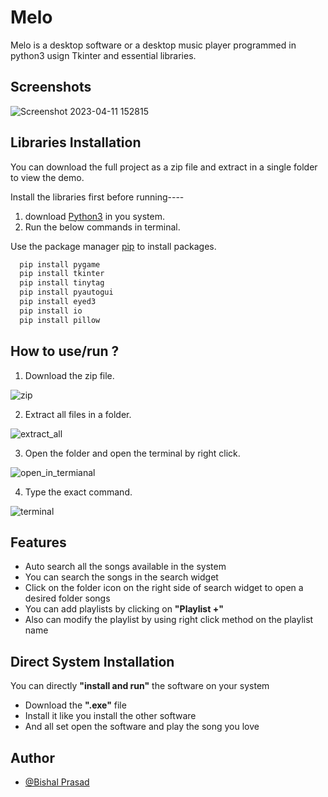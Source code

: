 
# Melo

Melo is a desktop software or a desktop music player programmed in python3 usign Tkinter and essential libraries.


## Screenshots

![Screenshot 2023-04-11 152815](https://user-images.githubusercontent.com/120594033/231132274-39d35ff6-08ff-4d84-818e-d0cb0618ea59.png)



## Libraries Installation

You can download the full project as a zip file and extract in a single folder to view the demo.

Install the libraries first before running----

1. download [Python3](https://www.python.org/downloads/) in you system.
2. Run the below commands in terminal.

Use the package manager [pip](https://pip.pypa.io/en/stable/) to install packages.
```bash
  pip install pygame
  pip install tkinter
  pip install tinytag
  pip install pyautogui
  pip install eyed3
  pip install io
  pip install pillow

```
    
## How to use/run ?

1. Download the zip file.

![zip](https://user-images.githubusercontent.com/120594033/231152197-51511d5b-f9d7-4fa2-b27a-a019077ad68c.png)


2. Extract all files in a folder.

![extract_all](https://user-images.githubusercontent.com/120594033/231152404-52877c53-c3a0-493d-a800-05eb26210d3c.png)


3. Open the folder and open the terminal by right click.

![open_in_termianal](https://user-images.githubusercontent.com/120594033/231152519-b0f6b604-051d-4cec-9eff-4b3db8863fec.png)


4. Type the exact command.

![terminal](https://user-images.githubusercontent.com/120594033/231152694-cb38d40a-8466-40cd-aba1-e6fafa112d2d.png)


## Features

- Auto search all the songs available in the system
- You can search the songs in the search widget
- Click on the folder icon on the right side of search widget to open a desired folder songs
- You can add playlists by clicking on **"Playlist +"**
- Also can modify the playlist by using right click method on the playlist name
## Direct System Installation
You can directly **"install and run"** the software on your system 

- Download the **".exe"** file 
- Install it like you install the other software
- And all set open the software and play the song you love
## Author

- [@Bishal Prasad](https://www.github.com/Bishal-prasad05)


